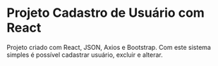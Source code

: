 # Projeto Cadastro de Usuário com React
Projeto criado com React, JSON, Axios e Bootstrap.
Com este sistema simples é possível cadastrar usuário, excluir e alterar.
